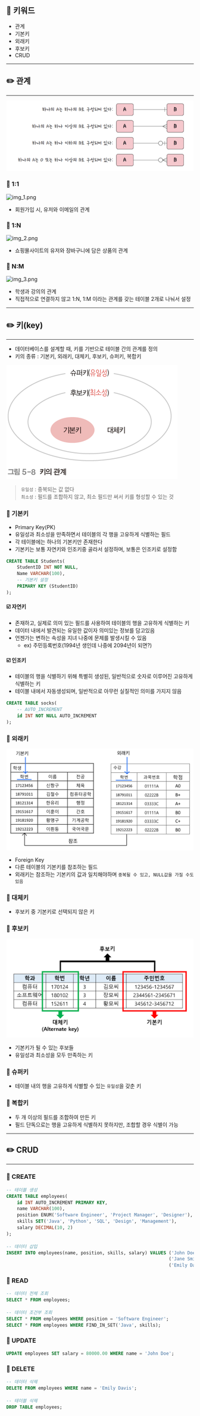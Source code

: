 ## 📓 키워드

- 관계
- 기본키
- 외래키
- 후보키
- CRUD

---

## ✏️ 관계

---

![img.png](img/관계.png)

### 💭 1:1

![img_1.png](img/1대1.png)

- 회원가입 시, 유저와 이메일의 관계

### 💭 1:N

![img_2.png](img/1대N.png)

- 쇼핑몰사이트의 유저와 장바구니에 담은 상품의 관계

### 💭 N:M

![img_3.png](img/N대M.png)

- 학생과 강의의 관계
- 직접적으로 연결하지 않고 1:N, 1:M 이라는 관계를 갖는 테이블 2개로 나눠서 설정

---

## ✏️ 키(key)

---

- 데이터베이스를 설계할 때, 키를 기반으로 테이블 간의 관계를 정의
- 키의 종류 : 기본키, 외래키, 대체키, 후보키, 슈퍼키, 복합키

![img_4.png](img/키%20종류.png)

> `유일성` : 중복되는 값 없다<br>
> `최소성` : 필드를 조합하지 않고, 최소 필드만 써서 키를 형성할 수 있는 것

### 💭 기본키

- Primary Key(PK)
- 유일성과 최소성을 만족하면서 테이블의 각 행을 고유하게 식별하는 필드
- 각 테이블에는 하나의 기본키만 존재한다
- 기본키는 보통 자연키와 인조키중 골라서 설정하며, 보통은 인조키로 설정함

```sql
CREATE TABLE Students(
    StudentID INT NOT NULL,
    Name VARCHAR(100),
    -- 기본키 설정
    PRIMARY KEY (StudentID)
);
```

#### ☑️ 자연키

- 존재하고, 실제로 의미 있는 필드를 사용하여 테이블의 행을 고유하게 식별하는 키
- 데이터 내에서 발견되는 유일한 값이자 의미있는 정보를 담고있음
- 언젠가는 변하는 속성을 지녀 나중에 문제를 발생시킬 수 있음
  - ex) 주민등록번호(1994년 생인데 나중에 2094년이 되면?)

#### ☑️ 인조키

- 테이블의 행을 식별하기 위해 특별히 생성된, 일반적으로 숫자로 이루어진 고유하게 식별하는 키
- 테이블 내에서 자동생성되며, 일반적으로 아무런 실질적인 의미를 가지지 않음
```sql
CREATE TABLE socks(
    -- AUTO_INCREMENT
    id INT NOT NULL AUTO_INCREMENT
);
```

### 💭 외래키

![img_5.png](img/외래키.png)

- Foreign Key
- 다른 테이블의 기본키를 참조하는 필드
- 외래키는 참조하는 기본키의 값과 일치해야하며 `중복될 수 있고, NULL값을 가질 수도 있음`

### 💭 대체키

- 후보키 중 기본키로 선택되지 않은 키

### 💭 후보키

![img_6.png](img/후보키.png)

- 기본키가 될 수 있는 후보들
- 유일성과 최소성을 모두 만족하는 키

### 💭 슈퍼키

- 테이블 내의 행을 고유하게 식별할 수 있는 `유일성`을 갖춘 키

### 💭 복합키

- 두 개 이상의 필드를 조합하여 만든 키
- 필드 단독으로는 행을 고유하게 식별하지 못하지만, 조합할 경우 식별이 가능

---

## ✏️ CRUD

---

### 💭 CREATE

```sql
-- 테이블 생성
CREATE TABLE employees(
    id INT AUTO_INCREMENT PRIMARY KEY,
    name VARCHAR(100),
    position ENUM('Software Engineer', 'Project Manager', 'Designer'),
    skills SET('Java', 'Python', 'SQL', 'Design', 'Management'),
    salary DECIMAL(10, 2)
);

-- 데이터 삽입
INSERT INTO employees(name, position, skills, salary) VALUES ('John Doe', 'Software Engineer', 'Java,Python', 60000.00),
                                                             ('Jane Smith', 'Project Manager', 'SQL,Management', 75000.00),
                                                             ('Emily Davis', 'Designer', 'Design', 70000.00);
```

### 💭 READ
```sql
-- 데이터 전체 조회
SELECT * FROM employees;

-- 데이터 조건부 조회
SELECT * FROM employees WHERE position = 'Software Engineer';
SELECT * FROM employees WHERE FIND_IN_SET('Java', skills);
```

### 💭 UPDATE
```sql
UPDATE employees SET salary = 80000.00 WHERE name = 'John Doe';
```

### 💭 DELETE
```sql
-- 데이터 삭제
DELETE FROM employees WHERE name = 'Emily Davis';

-- 테이블 삭제
DROP TABLE employees;
```